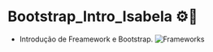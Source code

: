 # Bootstrap_Intro_Isabela ⚙️📱
 * Introdução de Freamework e Bootstrap.
 ![Frameworks](https://github.com/user-attachments/assets/249f28bb-c95e-452f-b765-bbcb6e5af2e5)

 

